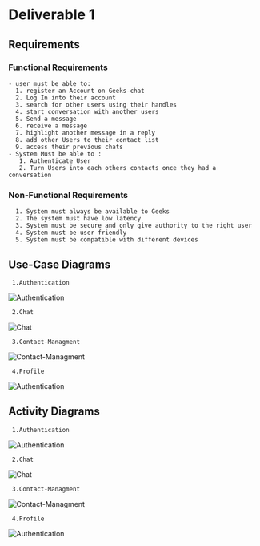 # Deliverable 1

## Requirements
### Functional Requirements
    - user must be able to: 
      1. register an Account on Geeks-chat
      2. Log In into their account
      3. search for other users using their handles
      4. start conversation with another users
      5. Send a message
      6. receive a message
      7. highlight another message in a reply
      8. add other Users to their contact list
      9. access their previous chats
    - System Must be able to :
       1. Authenticate User
       2. Turn Users into each others contacts once they had a conversation

### Non-Functional Requirements
      1. System must always be available to Geeks
      2. The system must have low latency
      3. System must be secure and only give authority to the right user
      4. System must be user friendly
      5. System must be compatible with different devices

## Use-Case Diagrams
     1.Authentication
![Authentication](UsecaseDiagrams/Authentication.drawio.svg)

     2.Chat
![Chat](UsecaseDiagrams/Chat.drawio.svg)

     3.Contact-Managment
![Contact-Managment](UsecaseDiagrams/Contact-managment.drawio.svg)

     4.Profile
![Authentication](UsecaseDiagrams/Profile.drawio.svg)

## Activity Diagrams
     1.Authentication
![Authentication](ActivityDiagrams/authentication.drawio.svg)

     2.Chat
![Chat](ActivityDiagrams/Chat.drawio.svg)

     3.Contact-Managment
![Contact-Managment](ActivityDiagrams/Contact-managment.drawio.svg)

     4.Profile
![Authentication](ActivityDiagrams/Profile.drawio.svg)
   
            
